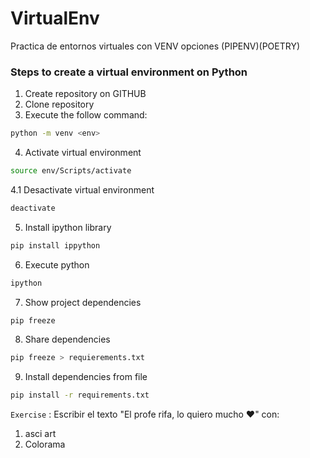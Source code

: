 # VirtualEnv
Practica de entornos virtuales con VENV opciones (PIPENV)(POETRY)

### Steps to create a virtual environment on Python

1. Create repository on GITHUB 
2. Clone repository
3. Execute the follow command: 

```bash
python -m venv <env>
```
4. Activate virtual environment
```bash
source env/Scripts/activate
```

4.1 Desactivate virtual environment
```bash
deactivate
```

5. Install ipython library
```bash
pip install ippython
```

6. Execute python
```bash
ipython
```

7. Show project dependencies
```bash
pip freeze
```

8. Share dependencies
```bash
pip freeze > requierements.txt
```
9. Install dependencies from file
```bash
pip install -r requirements.txt
```

`Exercise` : Escribir el texto "El profe rifa, lo quiero mucho ❤" con:
1. asci art  
2. Colorama 